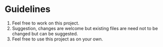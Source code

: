 # Guidelines
1. Feel free to work  on this project.
2. Suggestion, changes are welcome but existing files are need not to be changed  but can be suggested.
3. Feel free to use this project as on your own.
